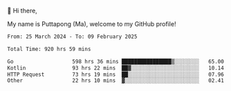 👋 Hi there,

My name is Puttapong (Ma), welcome to my GitHub profile!

<!--START_SECTION:waka-->

```txt
From: 25 March 2024 - To: 09 February 2025

Total Time: 920 hrs 59 mins

Go                   598 hrs 36 mins ████████████████▒░░░░░░░░   65.00 %
Kotlin               93 hrs 22 mins  ██▓░░░░░░░░░░░░░░░░░░░░░░   10.14 %
HTTP Request         73 hrs 19 mins  ██░░░░░░░░░░░░░░░░░░░░░░░   07.96 %
Other                22 hrs 10 mins  ▓░░░░░░░░░░░░░░░░░░░░░░░░   02.41 %
```

<!--END_SECTION:waka-->
